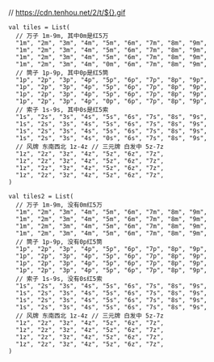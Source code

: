   // https://cdn.tenhou.net/2/t/${}.gif

    val tiles = List(
      // 万子 1m-9m, 其中0m是红5万
      "1m", "2m", "3m", "4m", "5m", "6m", "7m", "8m", "9m",
      "1m", "2m", "3m", "4m", "5m", "6m", "7m", "8m", "9m",
      "1m", "2m", "3m", "4m", "5m", "6m", "7m", "8m", "9m",
      "1m", "2m", "3m", "4m", "0m", "6m", "7m", "8m", "9m",
      // 筒子 1p-9p, 其中0p是红5筒
      "1p", "2p", "3p", "4p", "5p", "6p", "7p", "8p", "9p",
      "1p", "2p", "3p", "4p", "5p", "6p", "7p", "8p", "9p",
      "1p", "2p", "3p", "4p", "5p", "6p", "7p", "8p", "9p",
      "1p", "2p", "3p", "4p", "0p", "6p", "7p", "8p", "9p",
      // 索子 1s-9s, 其中0s是红5索
      "1s", "2s", "3s", "4s", "5s", "6s", "7s", "8s", "9s",
      "1s", "2s", "3s", "4s", "5s", "6s", "7s", "8s", "9s",
      "1s", "2s", "3s", "4s", "5s", "6s", "7s", "8s", "9s",
      "1s", "2s", "3s", "4s", "0s", "6s", "7s", "8s", "9s",
      // 风牌 东南西北 1z-4z // 三元牌 白发中 5z-7z
      "1z", "2z", "3z", "4z", "5z", "6z", "7z",
      "1z", "2z", "3z", "4z", "5z", "6z", "7z",
      "1z", "2z", "3z", "4z", "5z", "6z", "7z",
      "1z", "2z", "3z", "4z", "5z", "6z", "7z",
    )
    
    val tiles2 = List(
      // 万子 1m-9m, 没有0m红5万
      "1m", "2m", "3m", "4m", "5m", "6m", "7m", "8m", "9m",
      "1m", "2m", "3m", "4m", "5m", "6m", "7m", "8m", "9m",
      "1m", "2m", "3m", "4m", "5m", "6m", "7m", "8m", "9m",
      "1m", "2m", "3m", "4m", "5m", "6m", "7m", "8m", "9m",
      // 筒子 1p-9p, 没有0p红5筒
      "1p", "2p", "3p", "4p", "5p", "6p", "7p", "8p", "9p",
      "1p", "2p", "3p", "4p", "5p", "6p", "7p", "8p", "9p",
      "1p", "2p", "3p", "4p", "5p", "6p", "7p", "8p", "9p",
      "1p", "2p", "3p", "4p", "5p", "6p", "7p", "8p", "9p",
      // 索子 1s-9s, 没有0s红5索
      "1s", "2s", "3s", "4s", "5s", "6s", "7s", "8s", "9s",
      "1s", "2s", "3s", "4s", "5s", "6s", "7s", "8s", "9s",
      "1s", "2s", "3s", "4s", "5s", "6s", "7s", "8s", "9s",
      "1s", "2s", "3s", "4s", "5s", "6s", "7s", "8s", "9s",
      // 风牌 东南西北 1z-4z // 三元牌 白发中 5z-7z
      "1z", "2z", "3z", "4z", "5z", "6z", "7z",
      "1z", "2z", "3z", "4z", "5z", "6z", "7z",
      "1z", "2z", "3z", "4z", "5z", "6z", "7z",
      "1z", "2z", "3z", "4z", "5z", "6z", "7z",
    )
